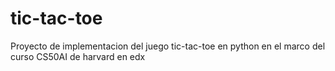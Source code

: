 # tic-tac-toe
Proyecto de implementacion del juego tic-tac-toe en python en el marco del curso CS50AI de harvard en edx
